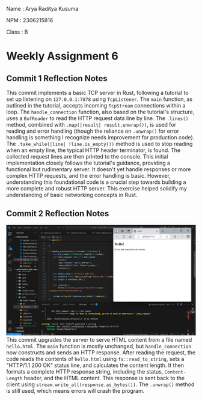 Name    : Arya Raditya Kusuma

NPM     : 2306215816

Class    : B


# Weekly Assignment 6

## Commit 1 Reflection Notes
This commit implements a basic TCP server in Rust, following a tutorial to set up listening on `127.0.0.1:7878` using `TcpListener`. The `main` function, as outlined in the tutorial, accepts incoming `TcpStream` connections within a loop. The `handle_connection` function, also based on the tutorial's structure, uses a `BufReader` to read the HTTP request data line by line. The `.lines()` method, combined with `.map(|result| result.unwrap())`, is used for reading and error handling (though the reliance on `.unwrap()` for error handling is something I recognize needs improvement for production code). The `.take_while(|line| !line.is_empty())` method is used to stop reading when an empty line, the typical HTTP header terminator, is found. The collected request lines are then printed to the console. This initial implementation closely follows the tutorial's guidance, providing a functional but rudimentary server. It doesn't yet handle responses or more complex HTTP requests, and the error handling is basic. However, understanding this foundational code is a crucial step towards building a more complete and robust HTTP server. This exercise helped solidify my understanding of basic networking concepts in Rust.

## Commit 2 Reflection Notes
![Commit 2 screen capture](/assets/images/commit2.png) 
This commit upgrades the server to serve HTML content from a file named `hello.html`. The `main` function is mostly unchanged, but `handle_connection` now constructs and sends an HTTP response. After reading the request, the code reads the contents of `hello.html` using `fs::read_to_string`, sets a "HTTP/1.1 200 OK" status line, and calculates the content length.  It then formats a complete HTTP response string, including the status, `Content-Length` header, and the HTML content.  This response is sent back to the client using `stream.write_all(response.as_bytes())`. The `.unwrap()` method is still used, which means errors will crash the program.